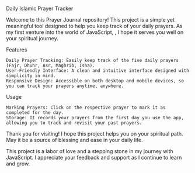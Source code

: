 Daily Islamic Prayer Tracker

Welcome to this Prayer Journal repository! This project is a simple yet meaningful tool designed to help you keep track of your daily prayers. As my first venture into the world of JavaScript, , I hope it serves you well on your spiritual journey.

Features

    Daily Prayer Tracking: Easily keep track of the five daily prayers (Fajr, Dhuhr, Asr, Maghrib, Isha).
    User-Friendly Interface: A clean and intuitive interface designed with simplicity in mind.
    Responsive Design: Accessible on both desktop and mobile devices, so you can track your prayers anytime, anywhere.

Usage

    Marking Prayers: Click on the respective prayer to mark it as completed for the day.
    Storage: It records your prayers from the first day you use the app, allowing you to track and revisit your past prayers.

Thank you for visiting! I hope this project helps you on your spiritual path. May it be a source of blessing and ease in your daily life.

This project is a labor of love and a stepping stone in my journey with JavaScript. I appreciate your feedback and support as I continue to learn and grow.
